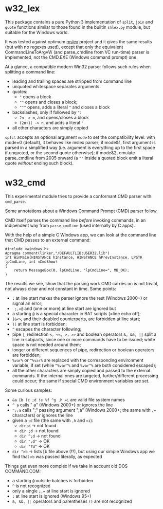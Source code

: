 w32_lex
=======

This package contains a pure Python 3 implementation of `split`, `join` and
`quote` functions similar to those found in the builtin `shlex.py` module, but
suitable for the Windows world.

It was tested against optimum [mslex](https://github.com/smoofra/mslex) project and it
gives the same results (but with no regexes used), except that only the
equivalent CommandLineToArgvW (and parse_cmdline from VC run-time) parser is
implemented, not the CMD.EXE (Windows command prompt) one.

At a glance, a compatible modern Win32 parser follows such rules when splitting a command line:
- leading and trailing spaces are stripped from command line
- unquoted whitespace separates arguments
- quotes:
  * `"` opens a block
  * `""` opens and closes a block;
  * `"""` opens, adds a literal `"` and closes a block
- backslashes, only if followed by `"`:
  * `2n -> n`, and opens/closes a block
  * `(2n+1) -> n`, and adds a literal `"`
- all other characters are simply copied

`split` accepts an optional argument `mode` to set the compatibility level:
with mode=0 (default), it behaves like mslex parser; if mode&1, first argument
is parsed in a simplified way (i.e. argument is everything up to the first space if
unquoted, or the second quote otherwise); if mode&2, emulate parse_cmdline from
2005 onward (a `""` inside a quoted block emit a literal quote _without_ ending
such block).

w32_cmd
=======

This experimental module tries to provide a conformant CMD parser with `cmd_parse`.

Some annotations about a Windows Command Prompt (CMD) parser follow.

CMD itself parses the command line _before_ invoking commands, in an indipendent
way from `parse_cmdline` (used internally by C apps).

With the help of a simple C Windows app, we can look at the command line that 
CMD passes to an external command:
```
#include <windows.h>
#pragma comment(linker,"/DEFAULTLIB:USER32.lib")
int WinMain(HINSTANCE hInstance, HINSTANCE hPrevInstance, LPSTR lpCmdLine, int nCmdShow)
{
    return MessageBox(0, lpCmdLine, "lpCmdLine=", MB_OK);
}
```
The results we see, show that the parsing work CMD carries on is not trivial,
not always clear and not constant in time. Some points:

- `:` at line start makes the parser ignore the rest (Windows 2000+) or signal an error;
- ` ;,=@` and <TAB> (one or more) at line start are ignored but
- a starting `@` is a special character in BAT scripts (=line echo off);
- `|&<>`, and their doubled counterparts, are forbidden at line start;
- `()` at line start is forbidden;
- `^` escapes the character following;
- pipe `|`, redirection `<, <<, >, >>` and boolean operators `&, &&, ||` split
a line in subparts, since one or more commands have to be issued; white space
is not needed around them;
- longer or different sequences of pipe, redirection or boolean operators are
forbidden;
- `%var%` or `^%var%` are replaced with the corresponding environment variable,
if set (while `^%var^%` and `%var^%` are both considered escaped);
- all the other characters are simply copied and passed to the external
commands. If the internal ones are targeted, further/different processing could
occur; the same if special CMD environment variables are set.

Some curious samples:
- `&a [b (c ;d !e %f ^g ,h =i` are valid file system names
- `^ a` calls " a" (Windows 2000+) or ignores the line
- `^;;a` calls ";" passing argument ";a" (Windows 2000+; the same with `,=` characters) or ignores the line
- given a `;d` file (the same with `,h` and `=i`):
  * `dir;d` -> not found
  * `dir ;d`  -> not found
  * `dir ^;d` -> not found
  * `dir ";d"` -> OK
  * `dir "?d"` -> OK
- `dir ^>b` -> lists [b file above (!?), but using our simple Windows app we
find that `>b` was passed literally, as expected

Things get even more complex if we take in account old DOS COMMAND.COM:
- a starting `@` outside batches is forbidden
- `^` is not recognized
- only a single `;,=` at line start is ignored
- `:` at line start is ignored (Windows 95+)
- `&, &&, ||` operators and parentheses `()` are not recognized
